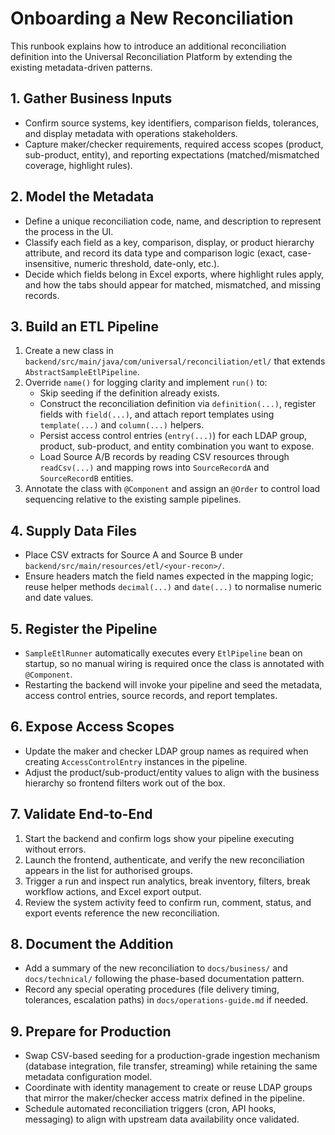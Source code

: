 # Onboarding a New Reconciliation

This runbook explains how to introduce an additional reconciliation definition into the Universal Reconciliation Platform by extending the existing metadata-driven patterns.

## 1. Gather Business Inputs
- Confirm source systems, key identifiers, comparison fields, tolerances, and display metadata with operations stakeholders.
- Capture maker/checker requirements, required access scopes (product, sub-product, entity), and reporting expectations (matched/mismatched coverage, highlight rules).

## 2. Model the Metadata
- Define a unique reconciliation code, name, and description to represent the process in the UI.
- Classify each field as a key, comparison, display, or product hierarchy attribute, and record its data type and comparison logic (exact, case-insensitive, numeric threshold, date-only, etc.).
- Decide which fields belong in Excel exports, where highlight rules apply, and how the tabs should appear for matched, mismatched, and missing records.

## 3. Build an ETL Pipeline
1. Create a new class in `backend/src/main/java/com/universal/reconciliation/etl/` that extends `AbstractSampleEtlPipeline`.
2. Override `name()` for logging clarity and implement `run()` to:
   - Skip seeding if the definition already exists.
   - Construct the reconciliation definition via `definition(...)`, register fields with `field(...)`, and attach report templates using `template(...)` and `column(...)` helpers.
   - Persist access control entries (`entry(...)`) for each LDAP group, product, sub-product, and entity combination you want to expose.
   - Load Source A/B records by reading CSV resources through `readCsv(...)` and mapping rows into `SourceRecordA` and `SourceRecordB` entities.
3. Annotate the class with `@Component` and assign an `@Order` to control load sequencing relative to the existing sample pipelines.

## 4. Supply Data Files
- Place CSV extracts for Source A and Source B under `backend/src/main/resources/etl/<your-recon>/`.
- Ensure headers match the field names expected in the mapping logic; reuse helper methods `decimal(...)` and `date(...)` to normalise numeric and date values.

## 5. Register the Pipeline
- `SampleEtlRunner` automatically executes every `EtlPipeline` bean on startup, so no manual wiring is required once the class is annotated with `@Component`.
- Restarting the backend will invoke your pipeline and seed the metadata, access control entries, source records, and report templates.

## 6. Expose Access Scopes
- Update the maker and checker LDAP group names as required when creating `AccessControlEntry` instances in the pipeline.
- Adjust the product/sub-product/entity values to align with the business hierarchy so frontend filters work out of the box.

## 7. Validate End-to-End
1. Start the backend and confirm logs show your pipeline executing without errors.
2. Launch the frontend, authenticate, and verify the new reconciliation appears in the list for authorised groups.
3. Trigger a run and inspect run analytics, break inventory, filters, break workflow actions, and Excel export output.
4. Review the system activity feed to confirm run, comment, status, and export events reference the new reconciliation.

## 8. Document the Addition
- Add a summary of the new reconciliation to `docs/business/` and `docs/technical/` following the phase-based documentation pattern.
- Record any special operating procedures (file delivery timing, tolerances, escalation paths) in `docs/operations-guide.md` if needed.

## 9. Prepare for Production
- Swap CSV-based seeding for a production-grade ingestion mechanism (database integration, file transfer, streaming) while retaining the same metadata configuration model.
- Coordinate with identity management to create or reuse LDAP groups that mirror the maker/checker access matrix defined in the pipeline.
- Schedule automated reconciliation triggers (cron, API hooks, messaging) to align with upstream data availability once validated.
